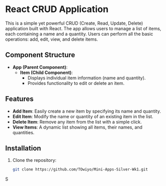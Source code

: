 # React CRUD Application

This is a simple yet powerful CRUD (Create, Read, Update, Delete) application built with React. The app allows users to manage a list of items, each containing a name and a quantity. Users can perform all the basic operations: add, edit, view, and delete items.

## Component Structure

- **App (Parent Component)**:
  - **Item (Child Component)**:
    - Displays individual item information (name and quantity).
    - Provides functionality to edit or delete an item.

## Features

- **Add Item**: Easily create a new item by specifying its name and quantity.
- **Edit Item**: Modify the name or quantity of an existing item in the list.
- **Delete Item**: Remove any item from the list with a simple click.
- **View Items**: A dynamic list showing all items, their names, and quantities.

## Installation

1. Clone the repository:
   ```bash
   git clone https://github.com/TOwiyo/Mini-Apps-Silver-Wk1.git
S
